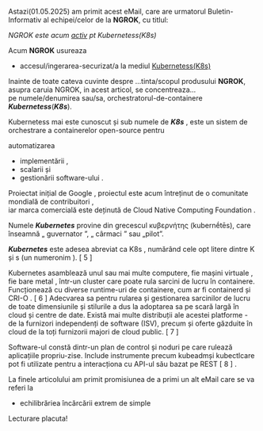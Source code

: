 Astazi(01.05.2025) am primit acest eMail, care are urmatorul Buletin-Informativ al echipei/celor de la **NGROK**, cu titlul:

*NGROK este acum [activ](https://stefanache.github.io/MFP-ANAF-RO/NGROK/ngrok_index.html) pt Kubernetess(K8s)*

Acum **NGROK** usureaza 

 - accesul/ingerarea-securizat/a la mediul [Kubernetess(K8s)](https://en.wikipedia.org/wiki/Kubernetes)

Inainte de toate cateva cuvinte despre ...tinta/scopul produsului **NGROK**, asupra caruia NGROK, in acest articol, se concentreaza...
<br/>pe numele/denumirea sau/sa, orchestratorul-de-containere ***Kubernetess***(***K8s***).

Kubernetess mai este cunoscut și sub numele de ***K8s*** , este un sistem de 
<br/>orchestrare a containerelor open-source pentru 

automatizarea 

 - implementării ,
 - scalarii și
 - gestionării software-ului .

Proiectat inițial de Google , proiectul este acum întreținut de o comunitate mondială de contribuitori , 
<br/>iar marca comercială este deținută de Cloud Native Computing Foundation .

Numele ***Kubernetes*** provine din grecescul κυβερνήτης (kubernḗtēs), care înseamnă „ guvernator ”, „ cârmaci ” sau „pilot”. 

***Kubernetes*** este adesea abreviat ca K8s , numărând cele opt litere dintre K și s (un numeronim ). [ 5 ]

Kubernetes asamblează unul sau mai multe computere, fie mașini virtuale , fie bare metal , într-un cluster care poate rula sarcini de lucru în containere. Funcționează cu diverse runtime-uri de containere, cum ar fi containerd și CRI-O . [ 6 ] Adecvarea sa pentru rularea și gestionarea sarcinilor de lucru de toate dimensiunile și stilurile a dus la adoptarea sa pe scară largă în cloud și centre de date. Există mai multe distribuții ale acestei platforme - de la furnizori independenți de software (ISV), precum și oferte găzduite în cloud de la toți furnizorii majori de cloud public. [ 7 ]

Software-ul constă dintr-un plan de control și noduri pe care rulează aplicațiile propriu-zise. Include instrumente precum kubeadmși kubectlcare pot fi utilizate pentru a interacționa cu API-ul său bazat pe REST [ 8 ] .



La finele articolului am primit promisiunea de a primi un alt eMail care se va referi la 

 - echilibrăriea încărcării extrem de simple

Lecturare placuta!
